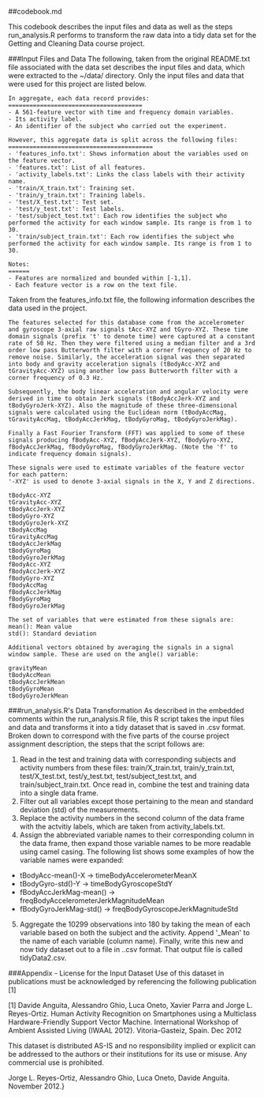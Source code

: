##codebook.md

This codebook describes the input files and data as well as the steps run_analysis.R performs to transform the raw data into a tidy data set for the Getting and Cleaning Data course project.

###Input Files and Data
The following, taken from the original README.txt file associated with the data set describes the input files and data, which were extracted to the ~/data/ directory.  Only the input files and data that were used for this project are listed below.

```
In aggregate, each data record provides:
======================================
- A 561-feature vector with time and frequency domain variables. 
- Its activity label. 
- An identifier of the subject who carried out the experiment.

However, this aggregate data is split across the following files:
=========================================
- 'features_info.txt': Shows information about the variables used on the feature vector.
- 'features.txt': List of all features.
- 'activity_labels.txt': Links the class labels with their activity name.
- 'train/X_train.txt': Training set.
- 'train/y_train.txt': Training labels.
- 'test/X_test.txt': Test set.
- 'test/y_test.txt': Test labels. 
- 'test/subject_test.txt': Each row identifies the subject who performed the activity for each window sample. Its range is from 1 to 30. 
- 'train/subject_train.txt': Each row identifies the subject who performed the activity for each window sample. Its range is from 1 to 30. 

Notes: 
======
- Features are normalized and bounded within [-1,1].
- Each feature vector is a row on the text file.
```

Taken from the features_info.txt file, the following information describes the data used in the project.
```
The features selected for this database come from the accelerometer and gyroscope 3-axial raw signals tAcc-XYZ and tGyro-XYZ. These time domain signals (prefix 't' to denote time) were captured at a constant rate of 50 Hz. Then they were filtered using a median filter and a 3rd order low pass Butterworth filter with a corner frequency of 20 Hz to remove noise. Similarly, the acceleration signal was then separated into body and gravity acceleration signals (tBodyAcc-XYZ and tGravityAcc-XYZ) using another low pass Butterworth filter with a corner frequency of 0.3 Hz. 

Subsequently, the body linear acceleration and angular velocity were derived in time to obtain Jerk signals (tBodyAccJerk-XYZ and tBodyGyroJerk-XYZ). Also the magnitude of these three-dimensional signals were calculated using the Euclidean norm (tBodyAccMag, tGravityAccMag, tBodyAccJerkMag, tBodyGyroMag, tBodyGyroJerkMag). 

Finally a Fast Fourier Transform (FFT) was applied to some of these signals producing fBodyAcc-XYZ, fBodyAccJerk-XYZ, fBodyGyro-XYZ, fBodyAccJerkMag, fBodyGyroMag, fBodyGyroJerkMag. (Note the 'f' to indicate frequency domain signals). 

These signals were used to estimate variables of the feature vector for each pattern:  
'-XYZ' is used to denote 3-axial signals in the X, Y and Z directions.

tBodyAcc-XYZ
tGravityAcc-XYZ
tBodyAccJerk-XYZ
tBodyGyro-XYZ
tBodyGyroJerk-XYZ
tBodyAccMag
tGravityAccMag
tBodyAccJerkMag
tBodyGyroMag
tBodyGyroJerkMag
fBodyAcc-XYZ
fBodyAccJerk-XYZ
fBodyGyro-XYZ
fBodyAccMag
fBodyAccJerkMag
fBodyGyroMag
fBodyGyroJerkMag

The set of variables that were estimated from these signals are: 
mean(): Mean value
std(): Standard deviation

Additional vectors obtained by averaging the signals in a signal window sample. These are used on the angle() variable:

gravityMean
tBodyAccMean
tBodyAccJerkMean
tBodyGyroMean
tBodyGyroJerkMean
```

###run_analysis.R's Data Transformation
As described in the embedded comments within the run_analysis.R file, this R script takes the input files and data and transforms it into a tidy dataset that is saved in .csv format.  Broken down to correspond with the five parts of the course project assignment description, the steps that the script follows are:

1.  Read in the test and training data with corresponding subjects and activity numbers from these files: train/X_train.txt, train/y_train.txt, test/X_test.txt, test/y_test.txt, test/subject_test.txt, and train/subject_train.txt.  Once read in, combine the test and training data into a single data frame.
2.  Filter out all variables except those pertaining to the mean and standard deviation (std) of the measurements.
3.  Replace the activity numbers in the second column of the data frame with the actvitiy labels, which are taken from activity_labels.txt.
4.  Assign the abbreviated variable names to their corresponding column in the data frame, then expand those variable names to be more readable using camel casing. The following list shows some examples of how the variable names were expanded:

* tBodyAcc-mean()-X -> timeBodyAccelerometerMeanX
* tBodyGyro-std()-Y -> timeBodyGyroscopeStdY
* fBodyAccJerkMag-mean() -> freqBodyAccelerometerJerkMagnitudeMean
* fBodyGyroJerkMag-std() -> freqBodyGyroscopeJerkMagnitudeStd

5.  Aggregate the 10299 observations into 180 by taking the mean of each variable based on both the subject and the activity.  Append '_Mean' to the name of each variable (column name).  Finally, write this new and now tidy dataset out to a file in ..csv format.  That output file is called tidyData2.csv.

###Appendix - License for the Input Dataset
Use of this dataset in publications must be acknowledged by referencing the following publication [1] 

[1] Davide Anguita, Alessandro Ghio, Luca Oneto, Xavier Parra and Jorge L. Reyes-Ortiz. Human Activity Recognition on Smartphones using a Multiclass Hardware-Friendly Support Vector Machine. International Workshop of Ambient Assisted Living (IWAAL 2012). Vitoria-Gasteiz, Spain. Dec 2012

This dataset is distributed AS-IS and no responsibility implied or explicit can be addressed to the authors or their institutions for its use or misuse. Any commercial use is prohibited.

Jorge L. Reyes-Ortiz, Alessandro Ghio, Luca Oneto, Davide Anguita. November 2012.}